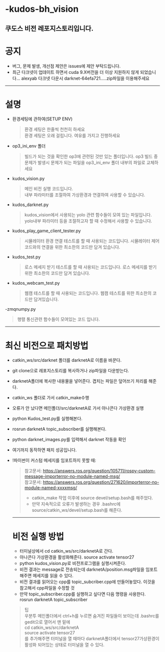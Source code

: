 # -kudos-bh_vision
쿠도스 비전 레포지스토리입니다.
---

# 공지
 - 버그, 문제 발생, 개선점 제안은 issues에 제안 부탁드립니다.
 - 최근 다크넷이 업데이트 하면서 cuda 9.X버전을 더 이상 지원하지 않게 되었습니다... alexyab 다크넷 다운시 darknet-64efa721.....zip파일을 이용해주세요

---

# 설명
- 환경세팅에 관하여(SETUP ENV)
  >환경 세팅은 한줄씩 천천히 하세요  
  >환경 세팅은 오래 걸립니다. 여유를 가지고 진행하세요  

- op3_ini_env 폴더
  >빌드가 되는 것을 확인한 op3에 관련된 것만 있는 폴더입니다.
  >op3 빌드 중 문제가 발생시 문제가 되는 파일을 op3_ini_env 폴더 내부의 파일로 교체하세요

- kudos_vision.py
  >메인 비전 실행 코드입니다.  
  >내부 파라미터를 조절하여 가상환경과 연결하여 사용할 수 있습니다.  

- kudos_darknet.py
  >kudos_vision에서 사용되는 yolo 관련 함수들이 모여 있는 파일입니다.  
  >yolo내부 파라미터 등을 조절하고자 할 때 수정해서 사용할 수 있습니다.

- kudos_play_game_client_tester.py
  >시뮬레이터 환경 연결 테스트를 할 때 사용되는 코드입니다.
  >시뮬레이터 제어 코드와의 연결을 위한 최소한의 코드만 담겨 있습니다.

- kudos_test.py
  >로스 메세지 받기 테스트를 할 때 사용되는 코드입니다.
  >로스 메세지를 받기 위한 최소한의 코드만 담겨 있습니다.

- kudos_webcam_test.py
  >웹캠 테스트를 할 때 사용되는 코드입니다.
  >웹캠 테스트를 위한 최소한의 코드만 담겨있습니다.

-zmqnumpy.py
  >행렬 통신관련 함수들이 모여있는 코드 입니다.

---

# 최신 비전으로 패치방법
- catkin_ws/src/darknet 폴더를 darknetA로 이름을 바꾼다.
- git clone으로 레포지스토리를 복사하거나 zip파일을 다운받는다.
- darknetA폴더에 복사한 내용물을 넣어준다. 겹치는 파일은 덮어쓰기 처리를 해준다.
- catkin_ws 폴더로 가서 catkin_make수행
- 오류가 안 났다면 메인폴더/src/darknetA로 가서 아나콘다 가상환경 실행
- python Kudos_test.py를 실행해본다.
- rosrun darknetA topic_subscriber를 실행해본다.
- python darknet_images.py를 입력해서 darknet 작동을 확인
- 여기까지 동작하면 패치 성공입니다.

- !파이썬이 커스텀 메세지를 임포트하지 못할 때:   
    >참고문서: https://answers.ros.org/question/105711/rospy-custom-message-importerror-no-module-named-msg/  
    >참고문서: https://answers.ros.org/question/271620/importerror-no-module-named-xxxxmsg/
    >- catkin_make 작업 이후에 source devel/setup.bash를 해주었다.  
    >- 만약 지속적으로 오류가 발생하는 경우 .bashrc에 source/catkin_ws/devel/setup.bash를 해준다.
    
    
   ---
   
   # 비전 실행 방법
    - 터미널상에서 cd catkin_ws/src/darknetA로 간다.
    - 아나콘다 가상환경을 활성화해준다. source activate tensor27
    - python kudos_vision.py로 비전프로그램을 실행시켜준다.
    - 비전 결과는 message로 전송되는데 darknetA/position.msg파일을 임포트해주면 메세지를 읽을 수 있다.
    - 비전 결과를 읽어오는 cpp를 topic_subcriber.cpp에 만들어놓았다. 이것을 참고해서 cpp파일을 수정할 것
    - 만약 topic_subscriber.cpp를 실행하고 싶다면 다음 명령을 사용한다. rosrun darknetA topic_subscriber
    >팁  
    >우분투 메인폴더에서 ctrl+h를 누르면 숨겨진 파일들이 보이는데 .bashrc를 gedit으로 열어서 맨 밑에  
    >cd catkin_ws/src/darknetA  
    >source activate tensor27  
    >를 추가해주면 터미널을 열 때마다 darknetA폴더에서 tensor27가상환경이 활성화 되어있는 상태로 터미널을 열 수 있다.
